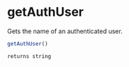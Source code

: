 # getAuthUser

Gets the name of an authenticated user.

```javascript
getAuthUser()
```

```javascript
returns string
```
